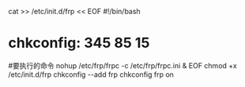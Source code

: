cat >> /etc/init.d/frp << EOF
#!/bin/bash
# chkconfig: 345 85 15
#要执行的命令
nohup /etc/frp/frpc  -c /etc/frp/frpc.ini &
EOF
chmod +x /etc/init.d/frp
chkconfig --add frp
chkconfig frp on
